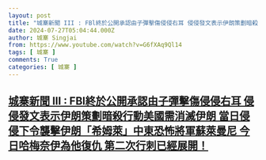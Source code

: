 ```yaml
---
layout: post
title: "城寨新聞 III : FBl終於公開承認由子彈擊傷侵侵右耳 侵侵發文表示伊朗策劃暗殺行動美國需消滅伊朗 當日侵侵下令襲擊伊朗「希姆萊」中東恐怖將軍蘇萊曼尼 今日哈梅奈伊為他復仇 第二次行刺已經展開！"
date: 2024-07-27T05:04:44.000Z
author: 城寨 Singjai
from: https://www.youtube.com/watch?v=G6fXAq9Ql14
tags: [ 城寨 ]
comments: True
categories: [ 城寨 ]
---
```

<!--1722056684000-->
[城寨新聞 III : FBl終於公開承認由子彈擊傷侵侵右耳 侵侵發文表示伊朗策劃暗殺行動美國需消滅伊朗 當日侵侵下令襲擊伊朗「希姆萊」中東恐怖將軍蘇萊曼尼 今日哈梅奈伊為他復仇 第二次行刺已經展開！](https://www.youtube.com/watch?v=G6fXAq9Ql14)
------

<div>

</div>
